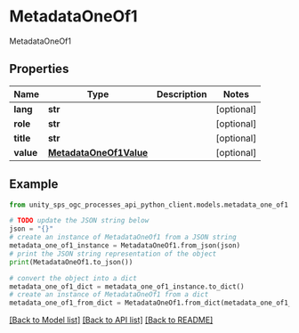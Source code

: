 # MetadataOneOf1

MetadataOneOf1

## Properties

Name | Type | Description | Notes
------------ | ------------- | ------------- | -------------
**lang** | **str** |  | [optional]
**role** | **str** |  | [optional]
**title** | **str** |  | [optional]
**value** | [**MetadataOneOf1Value**](MetadataOneOf1Value.md) |  | [optional]

## Example

```python
from unity_sps_ogc_processes_api_python_client.models.metadata_one_of1 import MetadataOneOf1

# TODO update the JSON string below
json = "{}"
# create an instance of MetadataOneOf1 from a JSON string
metadata_one_of1_instance = MetadataOneOf1.from_json(json)
# print the JSON string representation of the object
print(MetadataOneOf1.to_json())

# convert the object into a dict
metadata_one_of1_dict = metadata_one_of1_instance.to_dict()
# create an instance of MetadataOneOf1 from a dict
metadata_one_of1_from_dict = MetadataOneOf1.from_dict(metadata_one_of1_dict)
```
[[Back to Model list]](../README.md#documentation-for-models) [[Back to API list]](../README.md#documentation-for-api-endpoints) [[Back to README]](../README.md)
